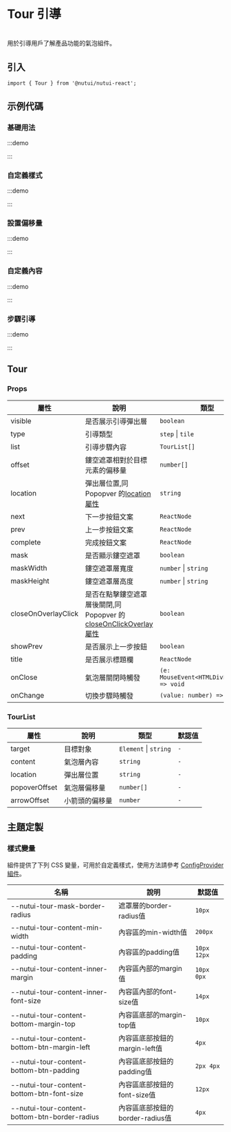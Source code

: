 # Tour 引導

#

用於引導用戶了解產品功能的氣泡組件。

## 引入

```tsx
import { Tour } from '@nutui/nutui-react';
```

## 示例代碼

### 基礎用法

:::demo

<CodeBlock src='h5/demo1.tsx'></CodeBlock>

:::

### 自定義樣式

:::demo

<CodeBlock src='h5/demo2.tsx'></CodeBlock>

:::

### 設置偏移量

:::demo

<CodeBlock src='h5/demo3.tsx'></CodeBlock>

:::

### 自定義內容

:::demo

<CodeBlock src='h5/demo4.tsx'></CodeBlock>

:::

### 步驟引導

:::demo

<CodeBlock src='h5/demo5.tsx'></CodeBlock>

:::

## Tour

### Props

| 屬性 | 說明 | 類型 | 默認值 |
| --- | --- | --- | --- |
| visible | 是否展示引導彈出層 | `boolean` | `false` |
| type | 引導類型 | `step` \| `tile` | `step` |
| list | 引導步驟內容 | `TourList[]` | `-` |
| offset | 鏤空遮罩相對於目標元素的偏移量 | `number[]` | `[8, 10]` |
| location | 彈出層位置,同 Popopver 的[location 屬性](https://nutui.jd.com/h5/react/2x/#/zh-CN/component/popover) | `string` | `bottom` |
| next | 下一步按鈕文案 | `ReactNode` | `''` |
| prev | 上一步按鈕文案 | `ReactNode` | `''` |
| complete | 完成按鈕文案 | `ReactNode` | `''` |
| mask | 是否顯示鏤空遮罩 | `boolean` | `true` |
| maskWidth | 鏤空遮罩層寬度 | `number` \| `string` | `''` |
| maskHeight | 鏤空遮罩層高度 | `number` \| `string` | `''` |
| closeOnOverlayClick | 是否在點擊鏤空遮罩層後關閉,同 Popopver 的[closeOnClickOverlay 屬性](https://nutui.jd.com/h5/react/2x/#/zh-CN/component/popover) | `boolean` | `true` |
| showPrev | 是否展示上一步按鈕 | `boolean` | `true` |
| title | 是否展示標題欄 | `ReactNode` | `''` |
| onClose | 氣泡層關閉時觸發 | `(e: MouseEvent<HTMLDivElement>) => void` | `-` |
| onChange | 切換步驟時觸發 | `(value: number) => void` | `-` |

### TourList

| 屬性 | 說明 | 類型 | 默認值 |
| --- | --- | --- | --- |
| target | 目標對象 | `Element` \| `string` | `-` |
| content | 氣泡層內容 | `string` | `-` |
| location | 彈出層位置 | `string` | `-` |
| popoverOffset | 氣泡層偏移量 | `number[]` | `-` |
| arrowOffset | 小箭頭的偏移量 | `number` | `-` |

## 主題定製

### 樣式變量

組件提供了下列 CSS 變量，可用於自定義樣式，使用方法請參考 [ConfigProvider 組件](#/zh-CN/component/configprovider)。

| 名稱 | 說明 | 默認值 |
| --- | --- | --- |
| \--nutui-tour-mask-border-radius | 遮罩層的border-radius值 | `10px` |
| \--nutui-tour-content-min-width | 內容區的min-width值 | `200px` |
| \--nutui-tour-content-padding | 內容區的padding值 | `10px 12px` |
| \--nutui-tour-content-inner-margin | 內容區內部的margin值 | `10px 0px` |
| \--nutui-tour-content-inner-font-size | 內容區內部的font-size值 | `14px` |
| \--nutui-tour-content-bottom-margin-top | 內容區底部的margin-top值 | `10px` |
| \--nutui-tour-content-bottom-btn-margin-left | 內容區底部按鈕的margin-left值 | `4px` |
| \--nutui-tour-content-bottom-btn-padding | 內容區底部按鈕的padding值 | `2px 4px` |
| \--nutui-tour-content-bottom-btn-font-size | 內容區底部按鈕的font-size值 | `12px` |
| \--nutui-tour-content-bottom-btn-border-radius | 內容區底部按鈕的border-radius值 | `4px` |
